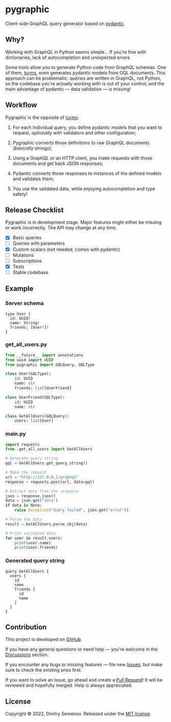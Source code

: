 # pygraphic

Client-side GraphQL query generator based on [pydantic].

## Why?

Working with GraphQL in Python seems simple... If you're fine with dictionaries, lack of
autocompletion and unexpected errors.

Some tools allow you to generate Python code from GraphQL schemas. One of them, [turms],
even generates pydantic models from GQL documents. This approach can be problematic:
queries are written in GraphQL, not Python, so the codebase you're actually working with
is out of your control; and the main advantage of pydantic — data validation — is
missing!

## Workflow

Pygraphic is the opposite of [turms]:

1. For each individual query, you define pydantic models that you want to request,
   optionally with validators and other configuration;

2. Pygraphic converts those definitions to raw GraphQL documents *(basically strings)*;

3. Using a GraphQL or an HTTP client, you make requests with those documents and get
   back JSON responses;

4. Pydantic converts those responses to instances of the defined models and validates
   them;

5. You use the validated data, while enjoying autocompletion and type safety!

## Release Checklist

Pygraphic is in development stage. Major features might either be missing or work
incorrectly. The API may change at any time.

- [x] Basic queries
- [ ] Queries with parameters
- [x] Custom scalars (not needed, comes with pydantic)
- [ ] Mutations
- [ ] Subscriptions
- [x] Tests
- [ ] Stable codebase

## Example

### Server schema
``` gql
type User {
  id: UUID!
  name: String!
  friends: [User!]!
}
```

### get_all_users.py

``` python
from __future__ import annotations
from uuid import UUID
from pygraphic import GQLQuery, GQLType

class User(GQLType):
    id: UUID
    name: str
    friends: list[UserFriend]

class UserFriend(GQLType):
    id: UUID
    name: str

class GetAllUsers(GQLQuery):
    users: list[User]
```

### main.py

``` python
import requests
from .get_all_users import GetAllUsers

# Generate query string
gql = GetAllUsers.get_query_string()

# Make the request
url = "http://127.0.0.1/graphql"
response = requests.post(url, data=gql)

# Extract data from the response
json = response.json()
data = json.get("data")
if data is None:
    raise Exception("Query failed", json.get("error"))

# Parse the data
result = GetAllUsers.parse_obj(data)

# Print validated data
for user in result.users:
    print(user.name)
    print(user.friends)
```

### Generated query string

``` gql
query GetAllUsers {
  users {
    id
    name
    friends {
      id
      name
    }
  }
}
```

## Contribution

This project is developed on [GitHub].

If you have any general questions or need help — you're welcome in the [Discussions]
section.

If you encounter any bugs or missing features — file new [Issues], but make sure to
check the existing ones first.

If you want to solve an issue, go ahead and create a [Pull Request][Pulls]! It will be
reviewed and hopefully merged. Help is always appreciated.

## License

Copyright &copy; 2022, Dmitry Semenov. Released under the [MIT license][License].


[GitHub]: https://github.com/lonelyteapot/pygraphic
[Discussions]: https://github.com/lonelyteapot/pygraphic/discussions
[Issues]: https://github.com/lonelyteapot/pygraphic/issues
[Pulls]: https://github.com/lonelyteapot/pygraphic/pulls
[License]: https://github.com/lonelyteapot/pygraphic/blob/main/LICENSE

[pydantic]: https://pypi.org/project/pydantic/
[turms]: https://pypi.org/project/turms/
